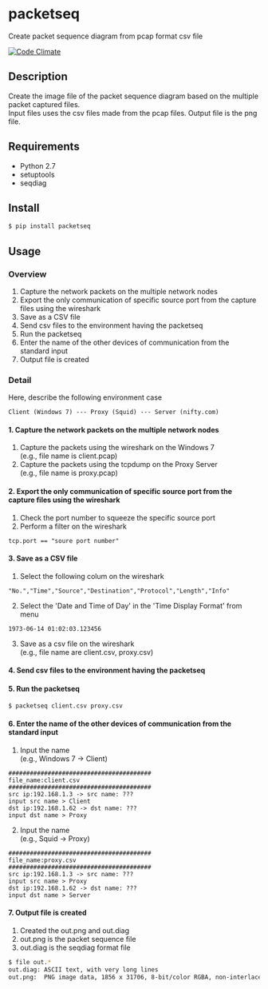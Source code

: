 # packetseq
Create packet sequence diagram from pcap format csv file

[![Code Climate](https://codeclimate.com/repos/57ff5817e3bc270794005139/badges/1d9ff0fb1887c35cb28f/gpa.svg)](https://codeclimate.com/repos/57ff5817e3bc270794005139/feed)

## Description
Create the image file of the packet sequence diagram based on the multiple packet captured files.  
Input files uses the csv files made from the pcap files. Output file is the png file.

## Requirements
* Python 2.7
* setuptools
* seqdiag

## Install
```bash
$ pip install packetseq
```

## Usage

### Overview
1. Capture the network packets on the multiple network nodes  
2. Export the only communication of specific source port from the capture files using the wireshark  
3. Save as a CSV file
4. Send csv files to the environment having the packetseq
5. Run the packetseq
6. Enter the name of the other devices of communication from the standard input  
7. Output file is created

### Detail

Here, describe the following environment case
```text
Client (Windows 7) --- Proxy (Squid) --- Server (nifty.com)
```

#### 1. Capture the network packets on the multiple network nodes  

1. Capture the packets using the wireshark on the Windows 7  
(e.g., file name is client.pcap)
2. Capture the packets using the tcpdump on the Proxy Server  
(e.g., file name is proxy.pcap)

#### 2. Export the only communication of specific source port from the capture files using the wireshark  

1. Check the port number to squeeze the specific source port
2. Perform a filter on the wireshark  
```text
tcp.port == "soure port number"
```

#### 3. Save as a CSV file

1. Select the following colum on the wireshark
```text
"No.","Time","Source","Destination","Protocol","Length","Info"
```
2. Select the 'Date and Time of Day' in the 'Time Display Format' from menu
```text
1973-06-14 01:02:03.123456
```
3. Save as a csv file on the wireshark  
(e.g., file name are client.csv, proxy.csv)

#### 4. Send csv files to the environment having the packetseq

#### 5. Run the packetseq
```bash
$ packetseq client.csv proxy.csv
```

#### 6. Enter the name of the other devices of communication from the standard input  

1. Input the name  
(e.g., Windows 7 -> Client)
```text
########################################  
file_name:client.csv  
########################################  
src ip:192.168.1.3 -> src name: ???  
input src name > Client  
dst ip:192.168.1.62 -> dst name: ???  
input dst name > Proxy  
```
2. Input the name  
(e.g., Squid -> Proxy)
```text
########################################  
file_name:proxy.csv  
########################################  
src ip:192.168.1.3 -> src name: ???  
input src name > Proxy  
dst ip:192.168.1.62 -> dst name: ???  
input dst name > Server  
```
#### 7. Output file is created

1. Created the out.png and out.diag  
2. out.png is the packet sequence file  
3. out.diag is the seqdiag format file  
```bash
$ file out.*
out.diag: ASCII text, with very long lines
out.png:  PNG image data, 1856 x 31706, 8-bit/color RGBA, non-interlaced
```
